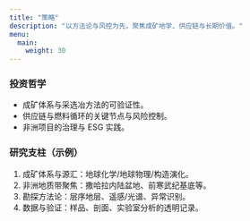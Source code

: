 ```yaml
---
title: "策略"
description: "以方法论与风控为先，聚焦成矿地学、供应链与长期价值。"
menu:
  main:
    weight: 30
---
```


### 投资哲学
- 成矿体系与采选冶方法的可验证性。
- 供应链与燃料循环的关键节点与风险控制。
- 非洲项目的治理与 ESG 实践。

### 研究支柱（示例）
1. 成矿体系与源汇：地球化学/地球物理/构造演化。
2. 非洲地质带聚焦：撒哈拉内陆盆地、前寒武纪基底等。
3. 勘探方法论：层序地层、遥感/光谱、异常识别。
4. 数据与验证：样品、剖面、实验室分析的透明记录。

